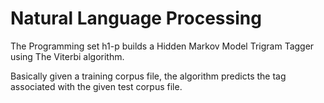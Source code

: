 Natural Language Processing
===

The Programming set h1-p builds a Hidden Markov Model Trigram Tagger using The Viterbi algorithm.

Basically given a training corpus file, the algorithm predicts the tag associated with the given
test corpus file.
